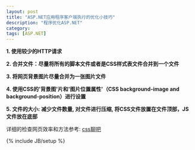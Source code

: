 ```yaml
---
layout: post
title: "ASP.NET应用程序客户端执行的优化小技巧"
description: "程序优化ASP.NET"
category: 
tags: [ASP.NET]
---
```

**1. 使用较少的HTTP请求**

**2. 合并文件：尽量将所有的脚本文件或者是CSS样式表文件合并到一个文件**

**3. 将网页背景图片尽量合并为一张图片文件**

**4. 使用CSS的'背景图'片和'图片位置属性'（CSS background-image and background-position）进行设置**

**5. 文件的大小: 减少文件数量, 对文件进行压缩, 将CSS文件放置在文件顶部，JS文件放在底部**


详细的检查网页效率和方法参考: [css聊吧](http://www.css8.cn/chat/dispbbs.asp?boardid=26&Id=493)


{% include JB/setup %}


